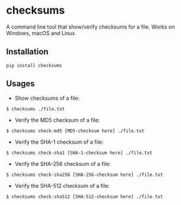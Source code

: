 # checksums

A command line tool that show/verify checksums for a file. Works on Windows, macOS and Linux.

## Installation

```
pip install checksums
```

## Usages

- Show checksums of a file:

```
$ checksums ./file.txt
```

- Verify the MD5 checksum of a file:

```
$ checksums check-md5 [MD5-checksum here] ./file.txt
```

- Verify the SHA-1 checksum of a file:

```
$ checksums check-sha1 [SHA-1-checksum here] ./file.txt
```

- Verify the SHA-256 checksum of a file:

```
$ checksums check-sha256 [SHA-256-checksum here] ./file.txt
```

- Verify the SHA-512 checksum of a file:

```
$ checksums check-sha512 [SHA-512-checksum here] ./file.txt
```

